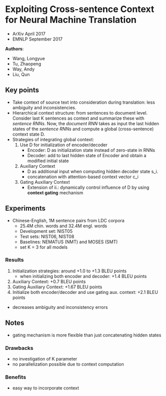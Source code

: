 # Exploiting Cross-sentence Context for Neural Machine Translation
* ArXiv April 2017
* EMNLP September 2017

**Authors**:
* Wang, Longyue
* Tu, Zhaopeng
* Way, Andy
* Liu, Qun

## Key points
* Take context of source text into consideration during translation: less ambiguity and inconsistencies.
* Hierarchical context structure: from sentences to document level. Consider last K sentences as context and summarize these with *sentence RNNs*. Now, the *document RNN* takes as input the last hidden states of the *sentence RNNs* and compute a global (cross-sentence) context state D.
* Strategies of integrating global context:
    1. Use D for initialization of encoder/decoder
        * Encoder: D as initialization state instead of zero-state in RNNs
        * Decoder: add to last hidden state of Encoder and obtain a modified initial state
    2. Auxiliary Context
        * D as additional input when computing hidden decoder state s_i.
        * concatenation with attention-based context vector c_i
    3. Gating Auxiliary Context
        * Extension of ii.: dynamically control influence of D by using **context gating** mechanism

## Experiments
* Chinese-English, 1M sentence pairs from LDC corpora
    * 25.4M chin. words and 32.4M engl. words
    * Development set: NIST05
    * Test sets: NIST06, NIST08
    * Baselines: NEMATUS (NMT) and MOSES (SMT)
    * set K = 3 for all models

### Results
1. Initialization strategies: around +1.0 to +1.3 BLEU points
    * when initializing both encoder and decoder: +1.4 BLEU points
2. Auxiliary Context: +0.7 BLEU points
3. Gating Auxiliary Context: +1.67 BLEU points
4. Initialize both encoder/decoder and use gating aux. context: +2.1 BLEU points

* decreases ambiguity and inconsistency errors

## Notes
* gating mechanism is more flexible than just concatenating hidden states
### Drawbacks
- no investigation of K parameter
- no parallelization possible due to context computation
### Benefits
+ easy way to incorporate context
